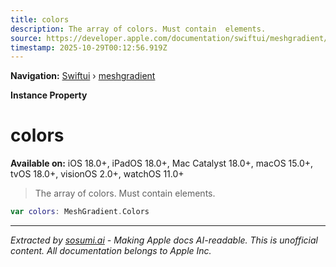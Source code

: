 ```yaml
---
title: colors
description: The array of colors. Must contain  elements.
source: https://developer.apple.com/documentation/swiftui/meshgradient/colors-swift.property
timestamp: 2025-10-29T00:12:56.919Z
---
```


**Navigation:** [Swiftui](/documentation/swiftui) › [meshgradient](/documentation/swiftui/meshgradient)

**Instance Property**

# colors

**Available on:** iOS 18.0+, iPadOS 18.0+, Mac Catalyst 18.0+, macOS 15.0+, tvOS 18.0+, visionOS 2.0+, watchOS 11.0+

> The array of colors. Must contain  elements.

```swift
var colors: MeshGradient.Colors
```

---

*Extracted by [sosumi.ai](https://sosumi.ai) - Making Apple docs AI-readable.*
*This is unofficial content. All documentation belongs to Apple Inc.*
